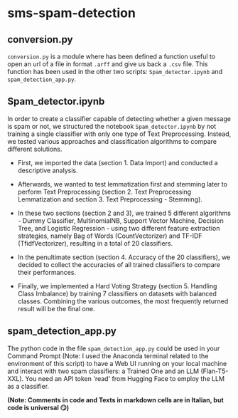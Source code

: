 # sms-spam-detection

## conversion.py

`conversion.py` is a module where has been defined a function useful to open an url of a file in format `.arff` and give us back a `.csv` file.
This function has been used in the other two scripts: `Spam_detector.ipynb` and `spam_detection_app.py`.

## Spam_detector.ipynb

In order to create a classifier capable of detecting whether a given message is spam or not, we structured the notebook `Spam_detector.ipynb` by not training a single classifier with only one type of Text Preprocessing. Instead, we tested various approaches and classification algorithms to compare different solutions.

- First, we imported the data (section 1. Data Import) and conducted a descriptive analysis.

- Afterwards, we wanted to test lemmatization first and stemming later to perform Text Preprocessing (section 2. Text Preprocessing Lemmatization and section 3. Text Preprocessing - Stemming).

- In these two sections (section 2 and 3), we trained 5 different algorithms - Dummy Classifier, MultinomialNB, Support Vector Machine, Decision Tree, and Logistic Regression - using two different feature extraction strategies, namely Bag of Words (CountVectorizer) and TF-IDF (TfidfVectorizer), resulting in a total of 20 classifiers.

- In the penultimate section (section 4. Accuracy of the 20 classifiers), we decided to collect the accuracies of all trained classifiers to compare their performances.

- Finally, we implemented a Hard Voting Strategy (section 5. Handling Class Imbalance) by training 7 classifiers on datasets with balanced classes. Combining the various outcomes, the most frequently returned result will be the final one.

## spam_detection_app.py

The python code in the file `spam_detection_app.py` could be used in your Command Prompt (Note: I used the Anaconda terminal related to the environment of this script) to have a Web UI running on your local machine and interact with two spam classifiers: a Trained One and an LLM (Flan-T5-XXL). You need an API token 'read' from Hugging Face to employ the LLM as a classifier.


**(Note: Comments in code and Texts in markdown cells are in Italian, but code is universal 😏)**

